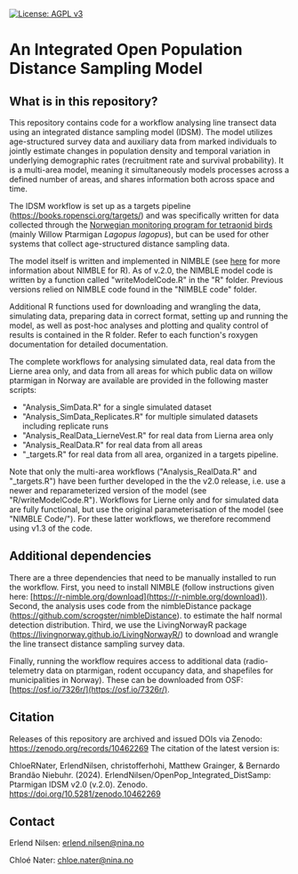 
[![License: AGPL
v3](https://img.shields.io/badge/License-AGPL_v3-blue.svg)](https://www.gnu.org/licenses/agpl-3.0)

# An Integrated Open Population Distance Sampling Model

## What is in this repository?
This repository contains code for a workflow analysing line transect data
using an integrated distance sampling model (IDSM). 
The model utilizes age-structured survey data and auxiliary
data from marked individuals to jointly estimate changes in population density and
temporal variation in underlying demographic rates (recruitment rate and
survival probability). It is a multi-area model, meaning it simultaneously
models processes across a defined number of areas, and shares information
both across space and time. 

The IDSM workflow is set up as a targets pipeline (https://books.ropensci.org/targets/)
and was specifically written for data collected through the [Norwegian
monitoring program for tetraonid
birds](https://honsefugl.nina.no/Innsyn/en) (mainly Willow Ptarmigan
*Lagopus lagopus*), but can be used for other systems that collect
age-structured distance sampling data.

The model itself is written and implemented in NIMBLE 
(see [here](https://r-nimble.org/) for more information about NIMBLE for R). 
As of v.2.0, the NIMBLE model code is written by a function called "writeModelCode.R"
in the "R" folder. 
Previous versions relied on NIMBLE code found in the "NIMBLE code" folder. 

Additional R functions used for downloading and wrangling the data, simulating data, 
preparing data in correct format, setting up and running the model, as well 
as post-hoc analyses and plotting and quality control of results is contained in 
the R folder. Refer to each function's roxygen documentation for detailed documentation. 

The complete workflows for analysing simulated data, real data from the 
Lierne area only, and data from all areas for which public data on willow
ptarmigan in Norway are available are provided in the following master
scripts: 

- "Analysis_SimData.R" for a single simulated dataset
- "Analysis_SimData_Replicates.R" for multiple simulated datasets including replicate runs
- "Analysis_RealData_LierneVest.R" for real data from Lierna area only
- "Analysis_RealData.R" for real data from all areas
- "_targets.R" for real data from all area, organized in a targets pipeline.

Note that only the multi-area workflows ("Analysis_RealData.R" and "_targets.R") have been
further developed in the the v2.0 release, i.e. use a newer and reparameterized version
of the model (see "R/writeModelCode.R"). 
Workflows for Lierne only and for simulated data are fully functional, but
use the original parameterisation of the model (see "NIMBLE Code/"). For these latter 
workflows, we therefore recommend using v1.3 of the code. 
  
## Additional dependencies
There are a three dependencies that need to be manually installed to
run the workflow. 
First, you need to install NIMBLE (follow instructions given here: [https://r-nimble.org/download](https://r-nimble.org/download)). 
Second, the analysis uses code from the nimbleDistance package (https://github.com/scrogster/nimbleDistance). 
to estimate the half normal detection distribution. 
Third, we use the LivingNorwayR package (https://livingnorway.github.io/LivingNorwayR/) to download and
wrangle the line transect distance sampling survey data.

Finally, running the workflow requires access to additional data (radio-telemetry data on ptarmigan, 
rodent occupancy data, and shapefiles for municipalities in Norway). 
These can be downloaded from OSF: [https://osf.io/7326r/](https://osf.io/7326r/).

## Citation
Releases of this repository are archived and issued DOIs via Zenodo: https://zenodo.org/records/10462269
The citation of the latest version is: 

ChloeRNater, ErlendNilsen, christofferhohi, Matthew Grainger, & Bernardo Brandão Niebuhr. (2024). 
ErlendNilsen/OpenPop_Integrated_DistSamp: Ptarmigan IDSM v2.0 (v.2.0). 
Zenodo. https://doi.org/10.5281/zenodo.10462269

## Contact
Erlend Nilsen: erlend.nilsen@nina.no

Chloé Nater: chloe.nater@nina.no
